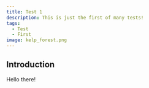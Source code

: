 ```yaml
---
title: Test 1
description: This is just the first of many tests!
tags:
  - Test
  - First
image: kelp_forest.png
---
```


## Introduction

Hello there!
